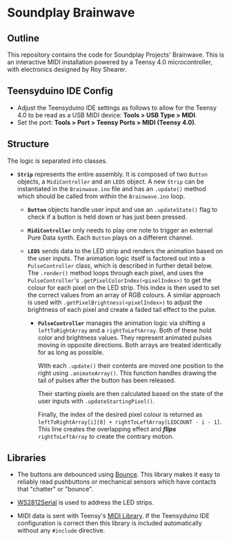 # Soundplay Brainwave

## Outline
This repository contains the code for Soundplay Projects' Brainwave. This is an interactive MIDI installation powered by a Teensy 4.0 microcontroller, with electronics designed by Roy Shearer. 

## Teensyduino IDE Config
* Adjust the Teensyduino IDE settings as follows to allow for the Teensy 4.0 to be read as a USB MIDI device: **Tools > USB Type > MIDI**.
* Set the port: **Tools > Port > Teensy Ports > MIDI (Teensy 4.0)**.

## Structure

The logic is separated into classes. 
- **`Strip`** represents the entire assembly. It is composed of two `Button` objects, a `MidiController` and an `LEDS` object. A new `Strip` can be instantiated in the `Brainwave.ino` file and has an `.update()` method which should be called from within the `Brainwave.ino` loop. 

    - **`Button`** objects handle user input and use an `.updateState()` flag to check if a button is held down or has just been pressed.

    - **`MidiController`** only needs to play one note to trigger an external Pure Data synth. Each `Button` plays on a different channel.

    - **`LEDS`** sends data to the LED strip and renders the animation based on the user inputs. The animation logic itself is factored out into a `PulseController` class, which is described in further detail below. The `.render()` method loops through each pixel, and uses the `PulseController`'s `.getPixelColorIndex(<pixelIndex>)` to get the colour for each pixel on the LED strip. This index is then used to set the correct values from an array of RGB colours. A similar approach is used with `.getPixelBrightness(<pixelIndex>)` to adjust the brightness of each pixel and create a faded tail effect to the pulse.
        - **`PulseController`** manages the animation logic via shifting a `leftToRightArray` and a `rightToLeftArray`. Both of these hold color and brightness values. They represent animated pulses moving in opposite directions. Both arrays are treated identically for as long as possible.
        
            With each `.update()` their contents are moved one position to the right using `.animateArray()`. This function handles drawing the tail of pulses after the button has been released. 
            
            Their starting pixels are then calculated based on the state of the user inputs with `.updateStartingPixel()`. 

            Finally, the index of the desired pixel colour is returned as `leftToRightArray[i][0] + rightToLeftArray[LEDCOUNT - i - 1]`. This line creates the overlapping effect and **_flips_** `rightToLeftArray` to create the contrary motion.

## Libraries 

* The buttons are debounced using [Bounce](https://www.pjrc.com/teensy/td_libs_Bounce.html). This library makes it easy to reliably read pushbuttons or mechanical sensors which have contacts that "chatter" or "bounce".

* [WS2812Serial](https://www.pjrc.com/non-blocking-ws2812-led-library/) is used to address the LED strips.
* MIDI data is sent with Teensy's [MIDI Library](https://www.pjrc.com/teensy/td_libs_MIDI.html). If the Teensyduino IDE configuration is correct then this library is included automatically without any `#include` directive.